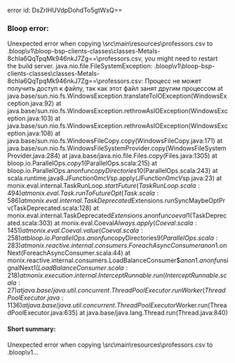 error id: DsZrlHUVdpDohdTo5gtWxQ==
### Bloop error:

Unexpected error when copying <WORKSPACE>\src\main\resources\professors.csv to <WORKSPACE>\.bloop\v1\bloop-bsp-clients-classes\classes-Metals-8chIa6QqTpqMk946nkJ7Zg==\professors.csv, you might need to restart the build server.
java.nio.file.FileSystemException: <WORKSPACE>\.bloop\v1\bloop-bsp-clients-classes\classes-Metals-8chIa6QqTpqMk946nkJ7Zg==\professors.csv: Процесс не может получить доступ к файлу, так как этот файл занят другим процессом
	at java.base/sun.nio.fs.WindowsException.translateToIOException(WindowsException.java:92)
	at java.base/sun.nio.fs.WindowsException.rethrowAsIOException(WindowsException.java:103)
	at java.base/sun.nio.fs.WindowsException.rethrowAsIOException(WindowsException.java:108)
	at java.base/sun.nio.fs.WindowsFileCopy.copy(WindowsFileCopy.java:171)
	at java.base/sun.nio.fs.WindowsFileSystemProvider.copy(WindowsFileSystemProvider.java:284)
	at java.base/java.nio.file.Files.copy(Files.java:1305)
	at bloop.io.ParallelOps$.copy$1(ParallelOps.scala:215)
	at bloop.io.ParallelOps$.$anonfun$copyDirectories$10(ParallelOps.scala:243)
	at scala.runtime.java8.JFunction0$mcV$sp.apply(JFunction0$mcV$sp.java:23)
	at monix.eval.internal.TaskRunLoop$.startFuture(TaskRunLoop.scala:494)
	at monix.eval.Task.runToFutureOpt(Task.scala:586)
	at monix.eval.internal.TaskDeprecated$Extensions.runSyncMaybeOptPrv(TaskDeprecated.scala:128)
	at monix.eval.internal.TaskDeprecated$Extensions.$anonfun$coeval$1(TaskDeprecated.scala:303)
	at monix.eval.Coeval$Always.apply(Coeval.scala:1451)
	at monix.eval.Coeval.value(Coeval.scala:258)
	at bloop.io.ParallelOps$.$anonfun$copyDirectories$9(ParallelOps.scala:283)
	at monix.reactive.internal.consumers.ForeachAsyncConsumer$$anon$1.onNext(ForeachAsyncConsumer.scala:44)
	at monix.reactive.internal.consumers.LoadBalanceConsumer$$anon$1.$anonfun$signalNext$1(LoadBalanceConsumer.scala:218)
	at monix.execution.internal.InterceptRunnable.run(InterceptRunnable.scala:27)
	at java.base/java.util.concurrent.ThreadPoolExecutor.runWorker(ThreadPoolExecutor.java:1136)
	at java.base/java.util.concurrent.ThreadPoolExecutor$Worker.run(ThreadPoolExecutor.java:635)
	at java.base/java.lang.Thread.run(Thread.java:840)
#### Short summary: 

Unexpected error when copying <WORKSPACE>\src\main\resources\professors.csv to <WORKSPACE>\.bloop\v1...